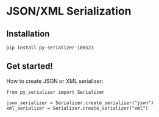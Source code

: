 # JSON/XML Serialization
## Installation
```
pip install py-serializer-100523
```
## Get started!
How to create JSON or XML serializer:
```
from py_serializer import Serializer

json_serializer = Serializer.create_serializer("json")
xml_serializer = Serializer.create_serializer("xml")
```